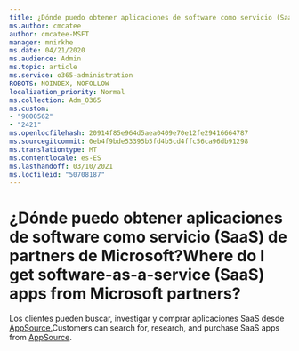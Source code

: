 ```yaml
---
title: ¿Dónde puedo obtener aplicaciones de software como servicio (SaaS)
ms.author: cmcatee
author: cmcatee-MSFT
manager: mnirkhe
ms.date: 04/21/2020
ms.audience: Admin
ms.topic: article
ms.service: o365-administration
ROBOTS: NOINDEX, NOFOLLOW
localization_priority: Normal
ms.collection: Adm_O365
ms.custom:
- "9000562"
- "2421"
ms.openlocfilehash: 20914f85e964d5aea0409e70e12fe29416664787
ms.sourcegitcommit: 0eb4f9bde53395b5fd4b5cd4ffc56ca96db91298
ms.translationtype: MT
ms.contentlocale: es-ES
ms.lasthandoff: 03/10/2021
ms.locfileid: "50708187"
---
```

# <a name="where-do-i-get-software-as-a-service-saas-apps-from-microsoft-partners"></a><span data-ttu-id="f8da0-102">¿Dónde puedo obtener aplicaciones de software como servicio (SaaS) de partners de Microsoft?</span><span class="sxs-lookup"><span data-stu-id="f8da0-102">Where do I get software-as-a-service (SaaS) apps from Microsoft partners?</span></span>

<span data-ttu-id="f8da0-103">Los clientes pueden buscar, investigar y comprar aplicaciones SaaS desde [AppSource.](https://appsource.microsoft.com)</span><span class="sxs-lookup"><span data-stu-id="f8da0-103">Customers can search for, research, and purchase SaaS apps from [AppSource](https://appsource.microsoft.com).</span></span>